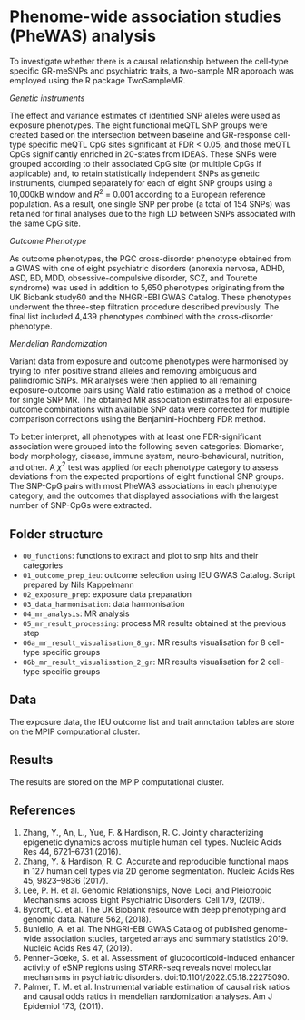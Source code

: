 # Phenome-wide association studies (PheWAS) analysis

To investigate whether there is a causal relationship between the cell-type specific GR-meSNPs and psychiatric traits, a two-sample MR approach was employed using the R package TwoSampleMR.

_Genetic instruments_

The effect and variance estimates of identified SNP alleles were used as exposure phenotypes. The eight functional meQTL SNP groups were created based on the intersection between baseline and GR-response cell-type specific meQTL CpG sites significant at FDR < 0.05, and those meQTL CpGs significantly enriched in 20-states from IDEAS. These SNPs were grouped according to their associated CpG site (or multiple CpGs if applicable) and, to retain statistically independent SNPs as genetic instruments, clumped separately for each of eight SNP groups using a 10,000kB window and $R^2$ = 0.001 according to a European reference population. As a result, one single SNP per probe (a total of 154 SNPs) was retained for final analyses due to the high LD between SNPs associated with the same CpG site. 

_Outcome Phenotype_

As outcome phenotypes, the PGC cross-disorder phenotype obtained from a GWAS with one of eight psychiatric disorders (anorexia nervosa, ADHD, ASD, BD, MDD, obsessive-compulsive disorder, SCZ, and Tourette syndrome) was used in addition to 5,650 phenotypes originating from the UK Biobank study60 and the NHGRI-EBI GWAS Catalog. These phenotypes underwent the three-step filtration procedure described previously. The final list included 4,439 phenotypes combined with the cross-disorder phenotype.

_Mendelian Randomization_

Variant data from exposure and outcome phenotypes were harmonised by trying to infer positive strand alleles and removing ambiguous and palindromic SNPs. MR analyses were then applied to all remaining exposure-outcome pairs using Wald ratio estimation as a method of choice for single SNP MR. The obtained MR association estimates for all exposure-outcome combinations with available SNP data were corrected for multiple comparison corrections using the Benjamini-Hochberg FDR method.

To better interpret, all phenotypes with at least one FDR-significant association were grouped into the following seven categories: Biomarker, body morphology, disease, immune system, neuro-behavioural, nutrition, and other. A $χ^2$ test was applied for each phenotype category to assess deviations from the expected proportions of eight functional SNP groups.
The SNP-CpG pairs with most PheWAS associations in each phenotype category, and the outcomes that displayed associations with the largest number of SNP-CpGs were extracted.

## Folder structure

- `00_functions`: functions to extract and plot to snp hits and their categories
- `01_outcome_prep_ieu`: outcome selection using IEU GWAS Catalog. Script prepared by Nils Kappelmann
- `02_exposure_prep`: exposure data preparation
- `03_data_harmonisation`: data harmonisation
- `04_mr_analysis`: MR analysis
- `05_mr_result_processing`: process MR results obtained at the previous step
- `06a_mr_result_visualisation_8_gr`: MR results visualisation for 8 cell-type specific groups
- `06b_mr_result_visualisation_2_gr`: MR results visualisation for 2 cell-type specific groups

## Data

The exposure data, the IEU outcome list and trait annotation tables are store on the MPIP computational cluster.

## Results

The results are stored on the MPIP computational cluster.

## References

1. Zhang, Y., An, L., Yue, F. & Hardison, R. C. Jointly characterizing epigenetic dynamics across multiple human cell types. Nucleic Acids Res 44, 6721–6731 (2016).
2. Zhang, Y. & Hardison, R. C. Accurate and reproducible functional maps in 127 human cell types via 2D genome segmentation. Nucleic Acids Res 45, 9823–9836 (2017).
3. Lee, P. H. et al. Genomic Relationships, Novel Loci, and Pleiotropic Mechanisms across Eight Psychiatric Disorders. Cell 179, (2019).
60.	Bycroft, C. et al. The UK Biobank resource with deep phenotyping and genomic data. Nature 562, (2018).
61.	Buniello, A. et al. The NHGRI-EBI GWAS Catalog of published genome-wide association studies, targeted arrays and summary statistics 2019. Nucleic Acids Res 47, (2019).
62.	Penner-Goeke, S. et al. Assessment of glucocorticoid-induced enhancer activity of eSNP regions using STARR-seq reveals novel molecular mechanisms in psychiatric disorders. doi:10.1101/2022.05.18.22275090.
63.	Palmer, T. M. et al. Instrumental variable estimation of causal risk ratios and causal odds ratios in mendelian randomization analyses. Am J Epidemiol 173, (2011).

